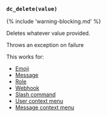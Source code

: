 ### `dc_delete(value)`

{% include 'warning-blocking.md' %}

Deletes whatever value provided.

Throws an exception on failure

This works for:

* [Emoji](/values/emoji.md)
* [Message](/values/message.md)
* [Role](/values/role.md)
* [Webhook](/values/webhook.md)
* [Slash command](/values/commands/slash-command.md)
* [User context menu](/values/commands/user-context-menu.md)
* [Message context menu](/values/commands/message-context-menu.md)
